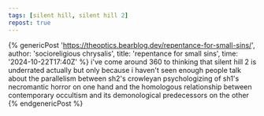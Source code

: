 ```yaml
---
tags: [silent hill, silent hill 2]
repost: true
---
```


{% genericPost 'https://theoptics.bearblog.dev/repentance-for-small-sins/',
    author: 'socioreligious chrysalis',
    title: 'repentance for small sins',
    time: '2024-10-22T17:40Z' %}
  i've come around 360 to thinking that silent hill 2 is underrated actually but only because i haven't seen enough people talk about the parallelism between sh2's crowleyan psychologizing of sh1's necromantic horror on one hand and the homologous relationship between contemporary occultism and its demonological predecessors on the other
{% endgenericPost %}
